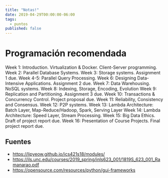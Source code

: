 ```yaml
---
title: "Notas!"
date: 2019-04-29T00:00:00-06:00
tags:
  - puntos
published: false
---
```


# Programación recomendada

Week 1: Introduction. Virtualization & Docker. Client-Server programming.
Week 2: Parallel Database Systems.
Week 3: Storage systems. Assignment 1 due.
Week 4-5: Parallel Query Processing.
Week 6: Designing Data-Intensive Applications. Assignment 2 due.
Week 7: Data Warehousing. NoSQL systems.
Week 8: Indexing, Storage, Encoding, Evolution
Week 9: Replication and Partitioning. Assignment 3 due.
Week 10: Transactions & Concurrency Control. Project proposal due.
Week 11: Reliability, Consistency and Consensus.
Week 12: P2P systems.
Week 13: Lambda Architecture: Batch Layer, Map-Reduce/Hadoop, Spark, Serving Layer
Week 14: Lambda Architecture: Speed Layer, Stream Processing.
Week 15: Big Data Ethics. Draft of project report due.
Week 16: Presentation of Course Projects. Final project report due.

## Fuentes

 - https://lipyeow.github.io/ics421s18/modules/
 - https://ils.unc.edu/courses/2019_spring/inls623_001/1819S_623_001_Ramanarao.pdf
 - https://opensource.com/resources/python/gui-frameworks



